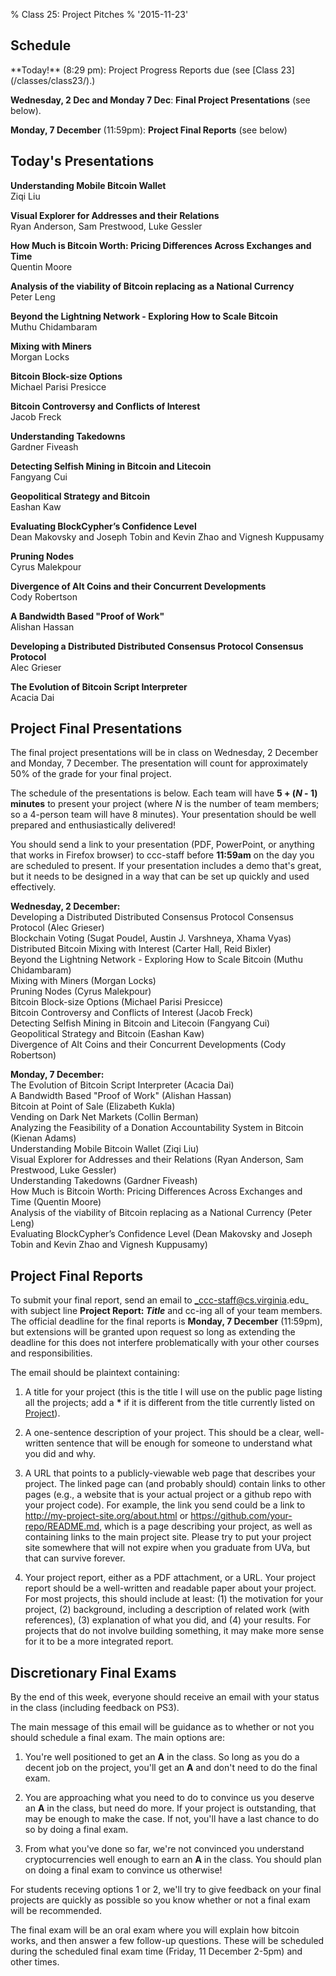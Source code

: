 % Class 25: Project Pitches
% '2015-11-23'

## Schedule

   <div class="todo">
**Today!** (8:29 pm): Project Progress Reports due (see [Class 23](/classes/class23/).)

**Wednesday, 2 Dec and Monday 7 Dec**: **Final Project Presentations** (see below).

**Monday, 7 December** (11:59pm): **Project Final Reports** (see below)
   </div>

## Today's Presentations

**Understanding Mobile Bitcoin Wallet**  
Ziqi Liu

**Visual Explorer for Addresses and their Relations**  
Ryan Anderson, Sam Prestwood, Luke Gessler

**How Much is Bitcoin Worth: Pricing Differences Across Exchanges and Time**  
Quentin Moore

**Analysis of the viability of Bitcoin replacing as a National Currency**  
Peter Leng

**Beyond the Lightning Network - Exploring How to Scale Bitcoin**  
Muthu Chidambaram

**Mixing with Miners**  
Morgan Locks

**Bitcoin Block-size Options**  
Michael Parisi Presicce

**Bitcoin Controversy and Conflicts of Interest**  
Jacob Freck

**Understanding Takedowns**  
Gardner Fiveash

**Detecting Selfish Mining in Bitcoin and Litecoin**  
Fangyang Cui

**Geopolitical Strategy and Bitcoin**  
Eashan Kaw

**Evaluating BlockCypher’s Confidence Level**  
Dean Makovsky and Joseph Tobin and Kevin Zhao and Vignesh Kuppusamy

**Pruning Nodes**  
Cyrus Malekpour

**Divergence of Alt Coins and their Concurrent Developments**  
Cody Robertson

**A Bandwidth Based "Proof of Work"**  
Alishan Hassan

**Developing a Distributed Distributed Consensus Protocol Consensus Protocol**  
Alec Grieser

**The Evolution of Bitcoin Script Interpreter**  
Acacia Dai


## Project Final Presentations

The final project presentations will be in class on Wednesday, 2
December and Monday, 7 December.  The presentation will count for
approximately 50% of the grade for your final project.

The schedule of the presentations is below.  Each team will have **5 +
(_N_ - 1) minutes** to present your project (where _N_ is the number of
team members; so a 4-person team will have 8 minutes).  Your
presentation should be well prepared and enthusiastically delivered!

You should send a link to your presentation (PDF, PowerPoint, or
anything that works in Firefox browser) to ccc-staff before **11:59am**
on the day you are scheduled to present.  If your presentation includes
a demo that's great, but it needs to be designed in a way that can be
set up quickly and used effectively.

**Wednesday, 2 December:**  
Developing a Distributed Distributed Consensus Protocol Consensus Protocol (Alec Grieser)  
Blockchain Voting (Sugat Poudel, Austin J. Varshneya, Xhama Vyas)  
Distributed Bitcoin Mixing with Interest (Carter Hall, Reid Bixler)  
Beyond the Lightning Network - Exploring How to Scale Bitcoin (Muthu Chidambaram)  
Mixing with Miners (Morgan Locks)  
Pruning Nodes (Cyrus Malekpour)  
Bitcoin Block-size Options (Michael Parisi Presicce)  
Bitcoin Controversy and Conflicts of Interest (Jacob Freck)  
Detecting Selfish Mining in Bitcoin and Litecoin (Fangyang Cui)  
Geopolitical Strategy and Bitcoin (Eashan Kaw)  
Divergence of Alt Coins and their Concurrent Developments (Cody Robertson)

**Monday, 7 December:**  
The Evolution of Bitcoin Script Interpreter (Acacia Dai)  
A Bandwidth Based "Proof of Work" (Alishan Hassan)  
Bitcoin at Point of Sale (Elizabeth Kukla)  
Vending on Dark Net Markets (Collin Berman)  
Analyzing the Feasibility of a Donation Accountability System in Bitcoin (Kienan Adams)  
Understanding Mobile Bitcoin Wallet (Ziqi Liu)  
Visual Explorer for Addresses and their Relations (Ryan Anderson, Sam Prestwood, Luke Gessler)  
Understanding Takedowns (Gardner Fiveash)  
How Much is Bitcoin Worth: Pricing Differences Across Exchanges and Time (Quentin Moore)  
Analysis of the viability of Bitcoin replacing as a National Currency (Peter Leng)  
Evaluating BlockCypher’s Confidence Level (Dean Makovsky and Joseph Tobin and Kevin Zhao and Vignesh Kuppusamy)

## Project Final Reports

To submit your final report, send an email to
_ccc-staff@cs.virginia.edu_ with subject line **Project Report:
_Title_** and cc-ing all of your team members.  The official deadline
for the final reports is **Monday, 7 December** (11:59pm), but
extensions will be granted upon request so long as extending the
deadline for this does not interfere problematically with your other
courses and responsibilities.

The email should be plaintext containing:

1. A title for your project (this is the title I will use on the public
page listing all the projects; add a <b>*</b> if it is different from
the title currently listed on [Project](/projects/)).

2. A one-sentence description of your project. This should be a clear,
well-written sentence that will be enough for someone to understand what
you did and why.

3. A URL that points to a publicly-viewable web page that describes your
project. The linked page can (and probably should) contain links to
other pages (e.g., a website that is your actual project or a github
repo with your project code). For example, the link you send could be a
link to http://my-project-site.org/about.html or
https://github.com/your-repo/README.md, which is a page describing your
project, as well as containing links to the main project site. Please
try to put your project site somewhere that will not expire when you
graduate from UVa, but that can survive forever.

4. Your project report, either as a PDF attachment, or a URL.  Your
project report should be a well-written and readable paper about your
project.  For most projects, this should include at least: (1) the
motivation for your project, (2) background, including a description of
related work (with references), (3) explanation of what you did, and (4)
your results.  For projects that do not involve building something, it
may make more sense for it to be a more integrated report.

## Discretionary Final Exams

By the end of this week, everyone should receive an email with your
status in the class (including feedback on PS3).  

The main message of this email will be guidance as to whether or not you
should schedule a final exam.  The main options are:

1. You're well positioned to get an **A** in the class.  So long as you
  do a decent job on the project, you'll get an **A** and don't need to
  do the final exam.

2. You are approaching what you need to do to convince us you deserve an
**A** in the class, but need do more.  If your project is outstanding,
that may be enough to make the case.  If not, you'll have a last chance
to do so by doing a final exam.  

3. From what you've done so far, we're not convinced you understand
cryptocurrencies well enough to earn an **A** in the class.  You should
plan on doing a final exam to convince us otherwise!

For students receving options 1 or 2, we'll try to give feedback on your
final projects are quickly as possible so you know whether or not a
final exam will be recommended.

The final exam will be an oral exam where you will explain how bitcoin
works, and then answer a few follow-up questions.  These will be
scheduled during the scheduled final exam time (Friday, 11 December
2-5pm) and other times.

<!--more-->

